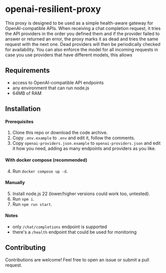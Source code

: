 # openai-resilient-proxy
This proxy is designed to be used as a simple health-aware gateway for OpenAI-compatible APIs. When receiving a chat completion request, it tries the API providers in the order you defined them and if the provider failed to answer or returned an error, the proxy marks it as dead and tries the same request with the next one. Dead providers will then be periodically checked for availability. You can also enforce the model for all incoming requests in case you use providers that have different models, this allows 

## Requirements
 - access to OpenAI-compatible API endpoints
 - any environment that can run node.js
 - 64MB of RAM

## Installation
#### Prerequisites
1. Clone this repo or download the code archive.
2. Copy `.env.example` to `.env` and edit it, follow the comments.
3. Copy `openai-providers.json.example` to `openai-providers.json` and edit it how you need, adding as many endpoints and providers as you like.

#### With docker compose (recommended)
4. Run `docker compose up -d`.

#### Manually
5. Install node.js 22 (lower/higher versions could work too, untested).
6. Run `npm i`.
7. Run `npm run start`.

#### Notes
 - only `/chat/completions` endpoint is supported
 - there's a `/health` endpoint that could be used for monitoring

## Contributing
Contributions are welcome! Feel free to open an issue or submit a pull request.